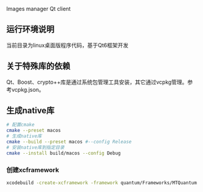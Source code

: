 Images manager Qt client

## 运行环境说明

当前目录为linux桌面版程序代码，基于Qt6框架开发

## 关于特殊库的依赖

Qt、Boost、crypto++库是通过系统包管理工具安装，其它通过vcpkg管理。参考vcpkg.json。

## 生成native库

```bash
# 配置cmake
cmake --preset macos
# 生成native库
cmake --build --preset macos #--config Release
# 安装native库到指定目录
cmake --install build/macos --config Debug
```

### 创建xcframework

```bash
xcodebuild -create-xcframework -framework quantum/Frameworks/MTQuantum.framework -output quantum/Frameworks/MTQuantum.xcframework
```